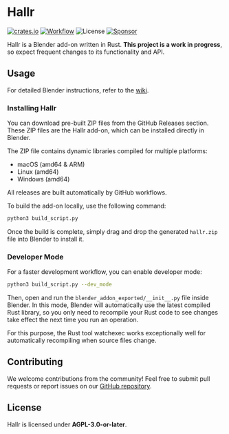 # Hallr

[![crates.io](https://img.shields.io/crates/v/hallr.svg)](https://crates.io/crates/hallr)
[![Workflow](https://github.com/eadf/hallr/workflows/Rust/badge.svg)](https://github.com/eadf/hallr.rs/workflows/Rust/badge.svg)
![License](https://img.shields.io/crates/l/hallr)
[![Sponsor](https://img.shields.io/static/v1?label=Sponsor&message=%E2%9D%A4&logo=GitHub&color=%23fe8e86)](https://github.com/sponsors/eadf)

Hallr is a Blender add-on written in Rust. **This project is a work in progress**, so expect frequent changes to its functionality and API.

## Usage
For detailed Blender instructions, refer to the [wiki](https://github.com/eadf/hallr/wiki).

### Installing Hallr
You can download pre-built ZIP files from the GitHub Releases section. These ZIP files are the Hallr add-on, which can be installed directly in Blender.

The ZIP file contains dynamic libraries compiled for multiple platforms:
- macOS (amd64 & ARM)
- Linux (amd64)
- Windows (amd64)

All releases are built automatically by GitHub workflows.

To build the add-on locally, use the following command:

```bash
python3 build_script.py
```

Once the build is complete, simply drag and drop the generated `hallr.zip` file into Blender to install it.

### Developer Mode
For a faster development workflow, you can enable developer mode:

```bash
python3 build_script.py --dev_mode
```

Then, open and run the `blender_addon_exported/__init__.py` file inside Blender. In this mode, Blender will automatically use the latest compiled Rust library, so you only need to recompile your Rust code to see changes take effect the next time you run an operation.

For this purpose, the Rust tool watchexec works exceptionally well for automatically recompiling when source files change.

## Contributing
We welcome contributions from the community! Feel free to submit pull requests or report issues on our [GitHub repository](https://github.com/eadf/hallr).

## License
Hallr is licensed under **AGPL-3.0-or-later**.

